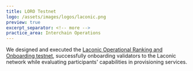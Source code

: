 ```yaml
---
title: LORO Testnet
logo: /assets/images/logos/laconic.png
preview: true
excerpt_separator: <!-- more -->
practice_area: Interchain Operations
---
```

We designed and executed the <a class="link accent" href="https://github.com/LaconicNetwork/loro-testnet" target="_blank">Laconic Operational Ranking and Onboarding testnet</a>, successfully onboarding validators to the Laconic network while evaluating participants' capabilities in provisioning services.